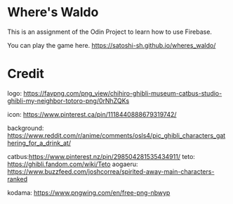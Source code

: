 # Where's Waldo
This is an assignment of the Odin Project to learn how to use Firebase.

You can play the game here.
https://satoshi-sh.github.io/wheres_waldo/

# Credit 

logo: https://favpng.com/png_view/chihiro-ghibli-museum-catbus-studio-ghibli-my-neighbor-totoro-png/0rNhZQKs

icon: https://www.pinterest.ca/pin/1118440888679319742/

background: https://www.reddit.com/r/anime/comments/osls4/pic_ghibli_characters_gathering_for_a_drink_at/

catbus:https://www.pinterest.nz/pin/298504281535434911/
teto: https://ghibli.fandom.com/wiki/Teto
aogaeru: https://www.buzzfeed.com/joshcorrea/spirited-away-main-characters-ranked

kodama:
https://www.pngwing.com/en/free-png-nbwyp
